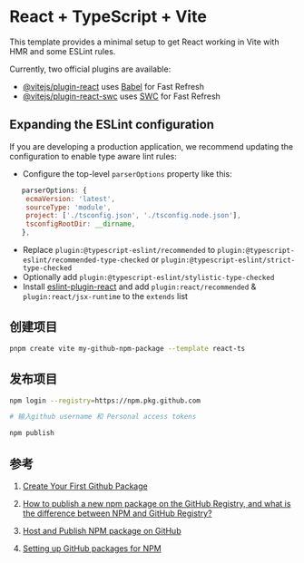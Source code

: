 # React + TypeScript + Vite

This template provides a minimal setup to get React working in Vite with HMR and some ESLint rules.

Currently, two official plugins are available:

- [@vitejs/plugin-react](https://github.com/vitejs/vite-plugin-react/blob/main/packages/plugin-react/README.md) uses [Babel](https://babeljs.io/) for Fast Refresh
- [@vitejs/plugin-react-swc](https://github.com/vitejs/vite-plugin-react-swc) uses [SWC](https://swc.rs/) for Fast Refresh

## Expanding the ESLint configuration

If you are developing a production application, we recommend updating the configuration to enable type aware lint rules:

- Configure the top-level `parserOptions` property like this:

```js
   parserOptions: {
    ecmaVersion: 'latest',
    sourceType: 'module',
    project: ['./tsconfig.json', './tsconfig.node.json'],
    tsconfigRootDir: __dirname,
   },
```

- Replace `plugin:@typescript-eslint/recommended` to `plugin:@typescript-eslint/recommended-type-checked` or `plugin:@typescript-eslint/strict-type-checked`
- Optionally add `plugin:@typescript-eslint/stylistic-type-checked`
- Install [eslint-plugin-react](https://github.com/jsx-eslint/eslint-plugin-react) and add `plugin:react/recommended` & `plugin:react/jsx-runtime` to the `extends` list



## 创建项目

```bash
pnpm create vite my-github-npm-package --template react-ts
```

## 发布项目

```bash
npm login --registry=https://npm.pkg.github.com

# 输入github username 和 Personal access tokens

npm publish
```



## 参考

1. [Create Your First Github Package](https://dev.to/dalenguyen/create-your-first-github-package-564f)

2. [How to publish a new npm package on the GitHub Registry, and what is the difference between NPM and GitHub Registry?](https://medium.com/frontendweb/how-to-publish-a-new-npm-package-on-the-github-registry-and-what-is-the-difference-between-npm-and-dd63452aed3e)
3. [Host and Publish NPM package on GitHub](https://windix.medium.com/host-and-publish-npm-package-on-github-bb419a2acfd3)
4. [Setting up GitHub packages for NPM](https://itnext.io/setting-up-github-packages-for-npm-2bc9f8e4b11e)

